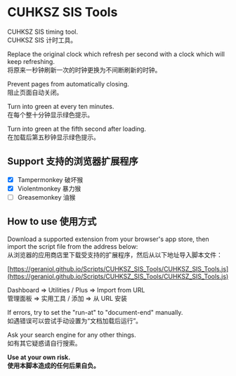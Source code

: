 # CUHKSZ SIS Tools  
CUHKSZ SIS timing tool.  
CUHKSZ SIS 计时工具。  
  
Replace the original clock which refresh per second with a clock which will keep refreshing.  
将原来一秒钟刷新一次的时钟更换为不间断刷新的时钟。  
  
Prevent pages from automatically closing.  
阻止页面自动关闭。  
  
Turn into green at every ten minutes.  
在每个整十分钟显示绿色提示。  
  
Turn into green at the fifth second after loading.  
在加载后第五秒钟显示绿色提示。  
  
## Support 支持的浏览器扩展程序  
- [x] Tampermonkey 破坏猴  
- [x] Violentmonkey 暴力猴  
- [ ] Greasemonkey 油猴  
  
## How to use 使用方式  
Download a supported extension from your browser's app store, then import the script file from the address below:  
从浏览器的应用商店里下载受支持的扩展程序，然后从以下地址导入脚本文件：  
  
[https://geraniol.github.io/Scripts/CUHKSZ_SIS_Tools/CUHKSZ_SIS_Tools.js](https://geraniol.github.io/Scripts/CUHKSZ_SIS_Tools/CUHKSZ_SIS_Tools.js)  
  
Dashboard => Utilities / Plus => Import from URL  
管理面板 => 实用工具 / 添加 => 从 URL 安装  
  
If errors, try to set the "run-at" to "document-end" manually.  
如遇错误可以尝试手动设置为“文档加载后运行”。  
  
Ask your search engine for any other things.  
如有其它疑惑请自行搜索。  
  
**Use at your own risk.**  
**使用本脚本造成的任何后果自负。**  
